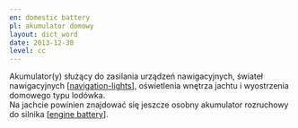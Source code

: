 ```yaml
---
en: domestic battery
pl: akumulator domowy
layout: dict_word
date: 2013-12-30
level: cc
---
```


Akumulator(y) służący do zasilania urządzeń nawigacyjnych, świateł nawigacyjnych [[navigation-lights](/dict/deck/navigation-lights.html)], 
oświetlenia wnętrza jachtu i wyostrzenia domowego typu lodówka.  
Na jachcie powinien znajdować się jeszcze osobny akumulator rozruchowy do silnika [[engine battery](/dict/hull/engine-battery.html)].